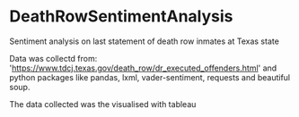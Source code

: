 # DeathRowSentimentAnalysis
Sentiment analysis on last statement of death row inmates at Texas state

Data was collectd from: 'https://www.tdcj.texas.gov/death_row/dr_executed_offenders.html'
and python packages like pandas, lxml, vader-sentiment, requests and beautiful soup. 

The data collected was the visualised with tableau
